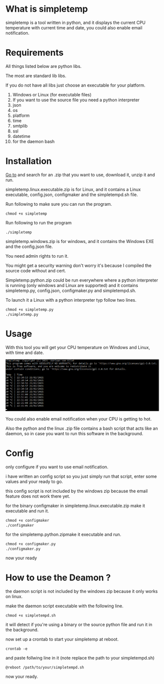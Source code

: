 # What is simpletemp

simpletemp is a tool written in python, and it displays the current CPU temperature with current time and date, you could also enable email notification.

# **Requirements**

All things listed below are python libs.

The most are standard lib libs.

If you do not have all libs just choose an executable for your platform.

 1. Windows or Linux (for executable files)
 2. If you want to use the source file you need a python interpreter
 3. json
 4. os
 5. platform
 6. time
 7. smtplib
 8. ssl
 9. datetime
10. for the daemon bash

# **Installation**

[Go to](https://github.com/Adri11n/simpletemp/releases/tag/1.0) and search for an .zip that you want to use, download it, unzip it and run.

simpletemp.linux.executable.zip is for Linux, and it contains a Linux executable, config.json, configmaker and the simpletempd.sh file.

Run following to make sure you can run the program.

```
chmod +x simpletemp
```

Run following to run the program

```
./simpletemp
```

simpletemp.windows.zip is for windows, and it contains the Windows EXE and the config.json file.

You need admin rights to run it.

You might get a security warning don't worry it's because I compiled the source code without and cert.

Simpletemp.python.zip could be run everywhere where a python interpreter is running (only windows and Linux are supported) and it contains simpletemp.py, config.json, configmaker.py and simpletempd.sh.

To launch it a Linux with a python interpreter typ follow two lines.

```
chmod +x simpletemp.py
./simpletemp.py
```

# **Usage**

With this tool you will get your CPU temperature on Windows and Linux, with time and date.

![](https://github.com/Adri11n/simpletemp/blob/main/Screenshot%20(31).png?raw=true)

You could also enable email notification when your CPU is getting to hot.

Also the python and the linux .zip file contains a bash script that acts like an daemon, so in case you want to run this software in the background.

# Config

only configure if you want to use email notification.

i have written an config script so you just simply run that script, enter some values and your ready to go.

this config script is not included by the windows zip because the email feature does not work there yet.

for the binary configmaker in simpletemp.linux.executable.zip make it executable and run it.

```
chmod +x configmaker
./configmaker
```

for the simpletemp.python.zipmake it executable and run.

```
chmod +x configmaker.py
./configmaker.py
```

now your ready

# How to use the Deamon ?

the daemon script is not included by the windows zip because it only works on linux.

make the daemon script executable with the following line.

```
chmod +x simpletempd.sh
```

it will detect if you're using a binary or the source python file and run it in the background.

now set up a crontab to start your simpletemp at reboot.

```
crontab -e
```

and paste follwing line in it (note replace the path to your simpletempd.sh)

```
@reboot /path/to/your/simpletempd.sh
```

now your ready.
